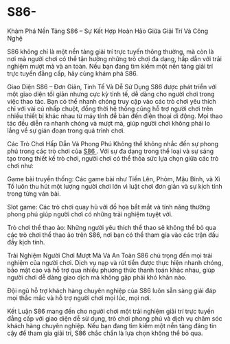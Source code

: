 # S86-
Khám Phá Nền Tảng S86 – Sự Kết Hợp Hoàn Hảo Giữa Giải Trí Và Công Nghệ

S86 không chỉ là một nền tảng giải trí trực tuyến thông thường, mà còn là nơi mà người chơi có thể tận hưởng những trò chơi đa dạng, hấp dẫn với trải nghiệm mượt mà và an toàn. Nếu bạn đang tìm kiếm một nền tảng giải trí trực tuyến đẳng cấp, hãy cùng khám phá S86.

Giao Diện S86 – Đơn Giản, Tinh Tế Và Dễ Sử Dụng
S86 được phát triển với một giao diện tối giản nhưng cực kỳ tinh tế, dễ dàng cho người chơi trong việc thao tác. Bạn có thể nhanh chóng truy cập vào các trò chơi yêu thích chỉ với vài cú nhấp chuột, đồng thời hệ thống cũng hỗ trợ người chơi trên nhiều thiết bị khác nhau từ máy tính để bàn đến điện thoại di động. Mọi thao tác đều diễn ra nhanh chóng và mượt mà, giúp người chơi không phải lo lắng về sự gián đoạn trong quá trình chơi.

Các Trò Chơi Hấp Dẫn Và Phong Phú
Không thể không nhắc đến sự phong phú trong các trò chơi của  <a href=https://s86.org> S86 </a>. Với sự đa dạng trong thể loại và sự sáng tạo trong thiết kế trò chơi, người chơi có thể thỏa sức lựa chọn giữa các trò chơi như:

Game bài truyền thống: Các game bài như Tiến Lên, Phỏm, Mậu Binh, và Xì Tố luôn thu hút một lượng người chơi lớn vì luật chơi đơn giản và sự kịch tính trong từng ván bài.

Slot game: Các trò chơi quay hũ với đồ họa bắt mắt và tính năng thưởng phong phú giúp người chơi có những trải nghiệm tuyệt vời.

Trò chơi thể thao ảo: Những người yêu thích thể thao sẽ không thể bỏ qua các trò chơi thể thao ảo trên S86, nơi bạn có thể tham gia vào các trận đấu đầy kịch tính.

Trải Nghiệm Người Chơi Mượt Mà Và An Toàn
S86 chú trọng đến mọi trải nghiệm của người chơi. Dịch vụ nạp và rút tiền được thực hiện nhanh chóng, bảo mật cao và hỗ trợ qua nhiều phương thức thanh toán khác nhau, giúp người chơi dễ dàng giao dịch mà không gặp phải khó khăn nào.

Đội ngũ hỗ trợ khách hàng chuyên nghiệp của S86 luôn sẵn sàng giải đáp mọi thắc mắc và hỗ trợ người chơi mọi lúc, mọi nơi.

Kết Luận
S86 mang đến cho người chơi một trải nghiệm giải trí trực tuyến đẳng cấp với giao diện dễ sử dụng, trò chơi phong phú và dịch vụ chăm sóc khách hàng chuyên nghiệp. Nếu bạn đang tìm kiếm một nền tảng đáng tin cậy để tham gia giải trí, S86 chắc chắn là lựa chọn không thể bỏ qua.
